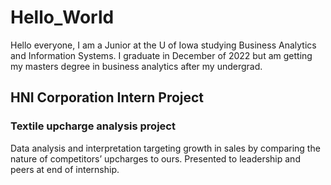 # Hello_World
Hello everyone, I am a Junior at the U of Iowa studying Business Analytics and Information Systems. I graduate in December of 2022 but am getting my masters degree in business analytics after my undergrad. 
## **HNI Corporation Intern Project**
### **Textile upcharge analysis project** 
Data analysis and interpretation targeting growth in sales by comparing the nature of competitors’ upcharges to ours. Presented to leadership and peers at end of internship.
